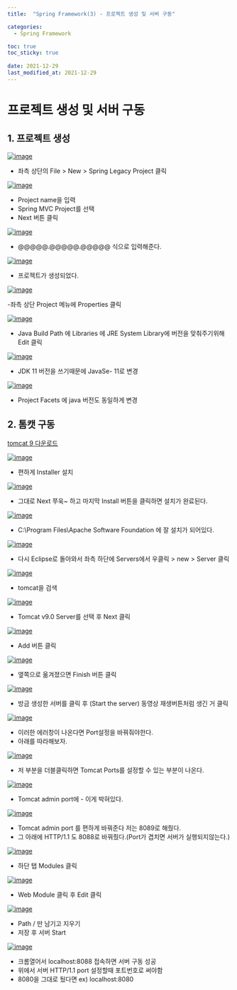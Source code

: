 ```yaml
---
title:  "Spring Framework(3) - 프로젝트 생성 및 서버 구동"

categories:
  - Spring Framework

toc: true
toc_sticky: true
 
date: 2021-12-29
last_modified_at: 2021-12-29
---
```


<h1>프로젝트 생성 및 서버 구동</h1>


<h2>1. 프로젝트 생성</h2>

[![image](https://user-images.githubusercontent.com/56810348/147632161-fdb9582f-44de-4e63-a5fe-4de402e84efd.png)](https://user-images.githubusercontent.com/56810348/147632161-fdb9582f-44de-4e63-a5fe-4de402e84efd.png)

- 좌측 상단의 File > New > Spring Legacy Project 클릭


[![image](https://user-images.githubusercontent.com/56810348/147632234-a826d306-3ca2-47fa-be68-13ebc7fceb36.png)](https://user-images.githubusercontent.com/56810348/147632234-a826d306-3ca2-47fa-be68-13ebc7fceb36.png)

- Project name을 입력
- Spring MVC Project를 선택
- Next 버튼 클릭


[![image](https://user-images.githubusercontent.com/56810348/147632368-12740cd3-1aab-42b9-a683-6a76e493b241.png)](https://user-images.githubusercontent.com/56810348/147632368-12740cd3-1aab-42b9-a683-6a76e493b241.png)

- @@@@@.@@@@@.@@@@@ 식으로 입력해준다.


[![image](https://user-images.githubusercontent.com/56810348/147632725-838f1a65-bb4a-4b9f-8e9c-f925712749ee.png)](https://user-images.githubusercontent.com/56810348/147632725-838f1a65-bb4a-4b9f-8e9c-f925712749ee.png)

- 프로젝트가 생성되었다.


[![image](https://user-images.githubusercontent.com/56810348/147632886-69df7274-0ebe-4101-844a-3729c024b1b0.png)](https://user-images.githubusercontent.com/56810348/147632886-69df7274-0ebe-4101-844a-3729c024b1b0.png)

-좌측 상단 Project 메뉴에 Properties 클릭


[![image](https://user-images.githubusercontent.com/56810348/147632952-1cdf5dde-5350-4dec-9a0c-75576d064e64.png)](https://user-images.githubusercontent.com/56810348/147632952-1cdf5dde-5350-4dec-9a0c-75576d064e64.png)

- Java Build Path 에 Libraries 에 JRE System Library에 버전을 맞춰주기위해 Edit 클릭


[![image](https://user-images.githubusercontent.com/56810348/147633131-97609949-67e3-4a58-8155-82de31533327.png)](https://user-images.githubusercontent.com/56810348/147633131-97609949-67e3-4a58-8155-82de31533327.png)

- JDK 11 버전을 쓰기때문에 JavaSe- 11로 변경


[![image](https://user-images.githubusercontent.com/56810348/147633323-8f073987-1693-420f-8945-ab0a13568bd7.png)](https://user-images.githubusercontent.com/56810348/147633323-8f073987-1693-420f-8945-ab0a13568bd7.png)

- Project Facets 에 java 버전도 동일하게 변경


<h2>2. 톰캣 구동</h2>

[tomcat 9 다운로드](https://tomcat.apache.org/download-90.cgi)

[![image](https://user-images.githubusercontent.com/56810348/147637209-b067d2e9-adec-4e31-9124-ce75d24e39b9.png)](https://user-images.githubusercontent.com/56810348/147637209-b067d2e9-adec-4e31-9124-ce75d24e39b9.png)

- 편하게 Installer 설치


[![image](https://user-images.githubusercontent.com/56810348/147637238-a97eebb0-9bd7-4bbf-b47b-74cfa58c4496.png)](https://user-images.githubusercontent.com/56810348/147637238-a97eebb0-9bd7-4bbf-b47b-74cfa58c4496.png)


- 그대로 Next 쭈욱~ 하고 마지막 Install 버튼을 클릭하면 설치가 완료된다.


[![image](https://user-images.githubusercontent.com/56810348/147637617-e62453ba-d08c-451b-8731-190cc0106e3a.png)](https://user-images.githubusercontent.com/56810348/147637617-e62453ba-d08c-451b-8731-190cc0106e3a.png)

- C:\Program Files\Apache Software Foundation 에 잘 설치가 되어있다.


[![image](https://user-images.githubusercontent.com/56810348/147634703-aaa2e329-69f4-4909-b470-58d2c62dd569.png)](https://user-images.githubusercontent.com/56810348/147634703-aaa2e329-69f4-4909-b470-58d2c62dd569.png)

- 다시 Eclipse로 돌아와서 좌측 하단에 Servers에서 우클릭 > new > Server 클릭


[![image](https://user-images.githubusercontent.com/56810348/147634876-75d22a2c-6b40-495f-bdb5-61e89cad4389.png)](https://user-images.githubusercontent.com/56810348/147634876-75d22a2c-6b40-495f-bdb5-61e89cad4389.png)

- tomcat을 검색


[![image](https://user-images.githubusercontent.com/56810348/147637699-13ae906d-4bb9-4235-9be9-293782995027.png)](https://user-images.githubusercontent.com/56810348/147637699-13ae906d-4bb9-4235-9be9-293782995027.png)

- Tomcat v9.0 Server를 선택 후 Next 클릭


[![image](https://user-images.githubusercontent.com/56810348/147637891-76198adf-1711-4084-875f-5e228226164f.png)](https://user-images.githubusercontent.com/56810348/147637891-76198adf-1711-4084-875f-5e228226164f.png)

- Add 버튼 클릭


[![image](https://user-images.githubusercontent.com/56810348/147637964-783fb9a6-9b8e-476c-a8dd-55becd2745c3.png)](https://user-images.githubusercontent.com/56810348/147637964-783fb9a6-9b8e-476c-a8dd-55becd2745c3.png)

- 옆쪽으로 옮겨졌으면 Finish 버튼 클릭


[![image](https://user-images.githubusercontent.com/56810348/147638075-c2f34c8e-c566-4a5c-a3f3-46f4b7f1dc9d.png)](https://user-images.githubusercontent.com/56810348/147638075-c2f34c8e-c566-4a5c-a3f3-46f4b7f1dc9d.png)

- 방금 생성한 서버를 클릭 후 (Start the server) 동영상 재생버튼처럼 생긴 거 클릭


[![image](https://user-images.githubusercontent.com/56810348/147638151-dd93a39d-9a4e-4579-a9e2-279bb33ed24e.png)](https://user-images.githubusercontent.com/56810348/147638151-dd93a39d-9a4e-4579-a9e2-279bb33ed24e.png)

- 이러한 에러창이 나온다면 Port설정을 바꿔줘야한다.
- 아래를 따라해보자.


[![image](https://user-images.githubusercontent.com/56810348/147635364-ce8ecde9-ef9e-441f-adb3-e490ae1c540f.png)](https://user-images.githubusercontent.com/56810348/147635364-ce8ecde9-ef9e-441f-adb3-e490ae1c540f.png)

- 저 부분을 더블클릭하면 Tomcat Ports를 설정할 수 있는 부분이 나온다.


[![image](https://user-images.githubusercontent.com/56810348/147635447-51c6e71d-9fa8-437c-bfea-ebebe8ee8d0b.png)](https://user-images.githubusercontent.com/56810348/147635447-51c6e71d-9fa8-437c-bfea-ebebe8ee8d0b.png)

- Tomcat admin port에 - 이게 박혀있다.


[![image](https://user-images.githubusercontent.com/56810348/147638265-1c4b3d01-b6f1-4e77-ad9d-5c6632212c93.png)](https://user-images.githubusercontent.com/56810348/147638265-1c4b3d01-b6f1-4e77-ad9d-5c6632212c93.png)

- Tomcat admin port 를 편하게 바꿔준다 저는 8089로 해줬다.
- 그 아래에 HTTP/1.1 도 8088로 바꿔줬다.(Port가 겹치면 서버가 실행되지않는다.)


[![image](https://user-images.githubusercontent.com/56810348/147639844-fd164462-6b49-4016-afbd-9705602610ee.png)](https://user-images.githubusercontent.com/56810348/147639844-fd164462-6b49-4016-afbd-9705602610ee.png)

- 하단 탭 Modules 클릭


[![image](https://user-images.githubusercontent.com/56810348/147639918-fbdd6d3d-4b81-4964-b09a-fe66cfbca715.png)](https://user-images.githubusercontent.com/56810348/147639918-fbdd6d3d-4b81-4964-b09a-fe66cfbca715.png)

- Web Module 클릭 후 Edit 클릭


[![image](https://user-images.githubusercontent.com/56810348/147640066-387da0a3-1abf-429e-bc8d-3cc82ee946c6.png)](https://user-images.githubusercontent.com/56810348/147640066-387da0a3-1abf-429e-bc8d-3cc82ee946c6.png)

- Path / 만 남기고 지우기
- 저장 후 서버 Start


[![image](https://user-images.githubusercontent.com/56810348/147640168-2ec42a2d-ab29-4a7b-bf2e-5b9d063170e2.png)](https://user-images.githubusercontent.com/56810348/147640168-2ec42a2d-ab29-4a7b-bf2e-5b9d063170e2.png)

 - 크롬열어서 localhost:8088 접속하면 서버 구동 성공
 - 위에서 서버 HTTP/1.1 port 설정할때 포트번호로 써야함
 - 8080을 그대로 뒀다면 ex) localhost:8080